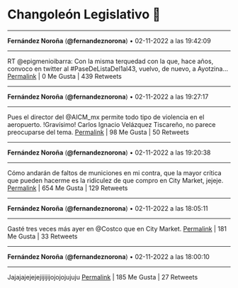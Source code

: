 # Changoleón Legislativo 🙈
*****
**Fernández Noroña** (**@fernandeznorona**) • 02-11-2022 a las 19:42:09
*****
RT @epigmenioibarra: Con la misma terquedad con la que, hace años, convoco en twitter al #PaseDeListaDel1al43, vuelvo, de nuevo, a Ayotzina…
[Permalink](https://twitter.com/fernandeznorona/status/1588013635858665472) | 0 Me Gusta | 439 Retweets
*****
**Fernández Noroña** (**@fernandeznorona**) • 02-11-2022 a las 19:27:17
*****
Pues el director del @AICM_mx permite todo tipo de violencia en el aeropuerto. !Gravísimo! Carlos Ignacio Velázquez Tiscareño, no parece preocuparse del tema.
[Permalink](https://twitter.com/fernandeznorona/status/1588009894652813314) | 98 Me Gusta | 50 Retweets
*****
**Fernández Noroña** (**@fernandeznorona**) • 02-11-2022 a las 19:20:38
*****
Cómo andarán de faltos de municiones en mi contra, que la mayor crítica que pueden hacerme es la ridiculez de que compro en City Market, jejeje.
[Permalink](https://twitter.com/fernandeznorona/status/1588008222333337608) | 654 Me Gusta | 129 Retweets
*****
**Fernández Noroña** (**@fernandeznorona**) • 02-11-2022 a las 18:05:11
*****
Gasté tres veces más ayer en @Costco que en City Market.
[Permalink](https://twitter.com/fernandeznorona/status/1587989232756305920) | 181 Me Gusta | 33 Retweets
*****
**Fernández Noroña** (**@fernandeznorona**) • 02-11-2022 a las 18:00:10
*****
Jajajajejejejijijijojojojujuju
[Permalink](https://twitter.com/fernandeznorona/status/1587987971222867969) | 185 Me Gusta | 27 Retweets